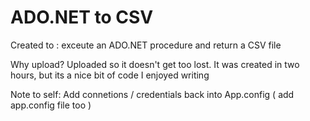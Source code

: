 # ADO.NET to CSV

Created to : exceute an ADO.NET procedure and return a CSV file

Why upload?
Uploaded so it doesn't get too lost. It was created in two hours, but its a nice bit of code I enjoyed writing 

Note to self: Add connetions / credentials back into App.config ( add app.config file too )

